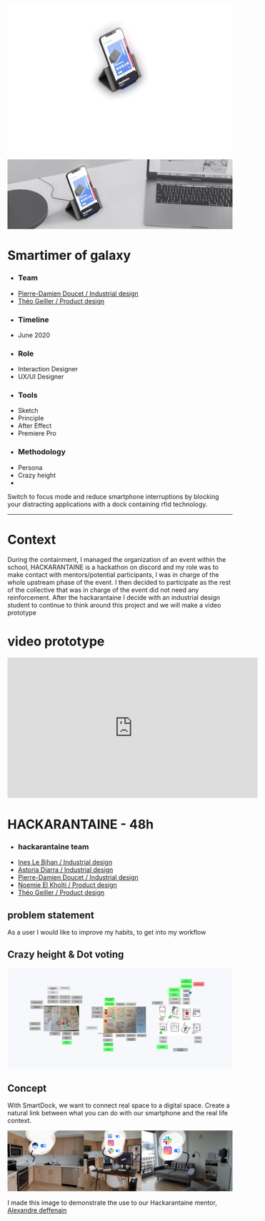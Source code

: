 <img class="none" src="../../assets/smartdock/cover.jpg">
<img class="full" src="../../assets/smartdock/full.jpg">

# Smartimer of galaxy

<div class="overview">
<div class="first">
<div class="team">

- ### Team
- [Pierre-Damien Doucet / Industrial design](https://pierredoucet.com/)
- [Théo Geiller / Product design]()
</div>
<div class="time">

- ### Timeline
- June 2020
</div>
</div>
<div class="second">
<div class="role">

- ### Role
- Interaction Designer
- UX/UI Designer
</div>

<div class="tools">

- ### Tools
- Sketch
- Principle
- After Effect
- Premiere Pro

</div>

<div class="methodo">

- ### Methodology
- Persona
- Crazy height
- 
</div>
</div>
</div>


<p class="marge">Switch to focus mode and reduce smartphone interruptions by blocking your distracting applications with a dock containing rfid technology.</p>

 ---

# Context
<p class="marge">During the containment, I managed the organization of an event within the school, HACKARANTAINE is a hackathon on discord and my role was to make contact with mentors/potential participants, I was in charge of the whole upstream phase of the event. I then decided to participate as the rest of the collective that was in charge of the event did not need any reinforcement. After the hackarantaine I decide with an industrial design student to continue to think around this project and we will make a video prototype </p>

# video prototype
<iframe class="video" width="560" height="315" src="https://www.youtube.com/embed/7p8mKIXvY3c" frameborder="0" allow="accelerometer; autoplay; encrypted-media; gyroscope; picture-in-picture" allowfullscreen></iframe>


# HACKARANTAINE - 48h
<div class="team">

- ### hackarantaine team
- [Ines Le Bihan / Industrial design](https://ineslebihan.com/)
- [Astoria Diarra / Industrial design](https://www.behance.net/AstoriaDIARRA)
- [Pierre-Damien Doucet / Industrial design](https://pierredoucet.com/)
- [Noemie El Kholti / Product design]()
- [Théo Geiller / Product design]()
</div>

## problem statement
<p class="marge">As a user I would like to improve my habits, to get into my workflow</p>

## Crazy height & Dot voting

![Welcome page of our EPO project](../../assets/smartdock/crazyeight.jpg)

## Concept

<p class="marge">With SmartDock, we want to connect real space to a digital space. Create a natural link between what you can do with our smartphone and the real life context.</p>

![Welcome page of our EPO project](../../assets/smartdock/concept.jpg)
<p class="marge">I made this image to demonstrate the use to our Hackarantaine mentor, <a target="_blank" href="https://alexandredeffenain.com/">Alexandre deffenain</a></p>
